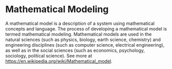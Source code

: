 # Mathematical Modeling
A mathematical model is a description of a system using mathematical concepts and language. 
The process of developing a mathematical model is termed mathematical modeling. Mathematical
models are used in the natural sciences (such as physics, biology, earth science, chemistry)
and engineering disciplines (such as computer science, electrical engineering), as well as in
the social sciences (such as economics, psychology, sociology, political science). 
See more at <https://en.wikipedia.org/wiki/Mathematical_model>.
